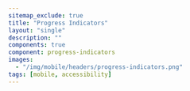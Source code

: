 ```yaml
---
sitemap_exclude: true
title: "Progress Indicators"
layout: "single"
description: ""
components: true
component: progress-indicators
images:
  - "/img/mobile/headers/progress-indicators.png"
tags: [mobile, accessibility]
---
```

